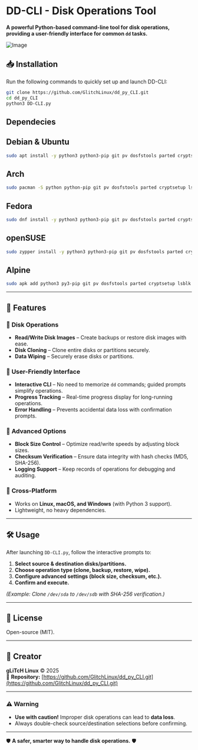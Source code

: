 # DD-CLI - Disk Operations Tool  

**A powerful Python-based command-line tool for disk operations, providing a user-friendly interface for common `dd` tasks.**  

![Image](https://github.com/user-attachments/assets/10cf6635-89ff-4ae2-bd17-104210bafe50)

## 📥 Installation  

Run the following commands to quickly set up and launch DD-CLI:  

```bash
git clone https://github.com/GlitchLinux/dd_py_CLI.git
cd dd_py_CLI
python3 DD-CLI.py
```

## Dependecies 

## Debian & Ubuntu

```bash
sudo apt install -y python3 python3-pip git pv dosfstools parted cryptsetup lsblk
```
## Arch 

```bash
sudo pacman -S python python-pip git pv dosfstools parted cryptsetup lsblk
```
## Fedora

```bash
sudo dnf install -y python3 python3-pip git pv dosfstools parted cryptsetup lsblk
```
## openSUSE

```bash
sudo zypper install -y python3 python3-pip git pv dosfstools parted cryptsetup lsblk
```
## Alpine

```bash
sudo apk add python3 py3-pip git pv dosfstools parted cryptsetup lsblk
```
---

## 🚀 Features  

### 🔹 **Disk Operations**  
- **Read/Write Disk Images** – Create backups or restore disk images with ease.  
- **Disk Cloning** – Clone entire disks or partitions securely.  
- **Data Wiping** – Securely erase disks or partitions.  

### 🔹 **User-Friendly Interface**  
- **Interactive CLI** – No need to memorize `dd` commands; guided prompts simplify operations.  
- **Progress Tracking** – Real-time progress display for long-running operations.  
- **Error Handling** – Prevents accidental data loss with confirmation prompts.  

### 🔹 **Advanced Options**  
- **Block Size Control** – Optimize read/write speeds by adjusting block sizes.  
- **Checksum Verification** – Ensure data integrity with hash checks (MD5, SHA-256).  
- **Logging Support** – Keep records of operations for debugging and auditing.  

### 🔹 **Cross-Platform**  
- Works on **Linux, macOS, and Windows** (with Python 3 support).  
- Lightweight, no heavy dependencies.  

---

## 🛠️ Usage  

After launching `DD-CLI.py`, follow the interactive prompts to:  
1. **Select source & destination disks/partitions.**  
2. **Choose operation type (clone, backup, restore, wipe).**  
3. **Configure advanced settings (block size, checksum, etc.).**  
4. **Confirm and execute.**  

*(Example: Clone `/dev/sda` to `/dev/sdb` with SHA-256 verification.)*  

---

## 📜 License  
Open-source (MIT).  

---

## 👤 Creator  
**gLiTcH Linux** © 2025  
🔗 **Repository:** [https://github.com/GlitchLinux/dd_py_CLI.git](https://github.com/GlitchLinux/dd_py_CLI.git)  

---

### ⚠️ Warning  
- **Use with caution!** Improper disk operations can lead to **data loss**.  
- Always double-check source/destination selections before confirming.  

--- 

🛡️ **A safer, smarter way to handle disk operations.** 🛡️
